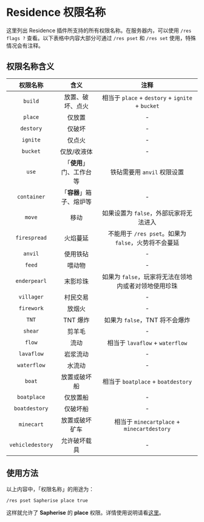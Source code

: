 # Residence 权限名称

这里列出 Residence 插件所支持的所有权限名称。在服务器内，可以使用 `/res flags ?` 查看。以下表格中内容大部分可通过 `/res pset` 和 `/res set` 使用，特殊情况会有注释。

## 权限名称含义

|权限名称|含义|注释|
|:-:|:-:|:-:|
|`build`|放置、破坏、点火|相当于 `place` + `destory` + `ignite` + `bucket`|
|`place`|仅放置|-|
|`destory`|仅破坏|-|
|`ignite`|仅点火|-|
|`bucket`|仅放/收液体|-|
|`use`|「**使用**」门、工作台等|铁砧需要用 `anvil` 权限设置|
|`container`|「**容器**」箱子、熔炉等|-|
|`move`|移动|如果设置为 `false`，外部玩家将无法进入|
|`firespread`|火焰蔓延|不能用于 `/res pset`。如果为 `false`，火势将不会蔓延|
|`anvil`|使用铁砧|-|
|`feed`|喂动物|-|
|`enderpearl`|末影珍珠|如果为 `false`，玩家将无法在领地内或者对领地使用珍珠|
|`villager`|村民交易|-|
|`firework`|放烟火|-|
|`TNT`|TNT 爆炸|如果为 `false`，TNT 将不会爆炸|
|`shear`|剪羊毛|-|
|`flow`|流动|相当于 `lavaflow` + `waterflow`|
|`lavaflow`|岩浆流动|-|
|`waterflow`|水流动|-|
|`boat`|放置或破坏船|相当于 `boatplace` + `boatdestory`|
|`boatplace`|仅放置船|-|
|`boatdestory`|仅破坏船|-|
|`minecart`|放置或破坏矿车|相当于 `minecartplace` + `minecartdestory`|
|`vehicledestory`|允许破坏载具|-|

## 使用方法

以上内容中，「权限名称」的用途为：

```minecraft
/res pset Sapherise place true
```

这样就允许了 **Sapherise** 的 **place** 权限。详情使用说明请看[这里](/plugins/residence-commands.md)。
